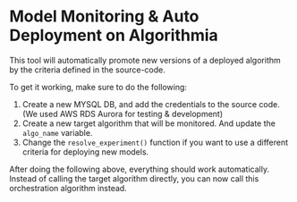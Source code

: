 # Model Monitoring & Auto Deployment on Algorithmia

This tool will automatically promote new versions of a deployed algorithm by the criteria defined in the source-code.

To get it working, make sure to do the following:

1. Create a new MYSQL DB, and add the credentials to the source code. (We used AWS RDS Aurora for testing & development)
2. Create a new target algorithm that will be monitored. And update the `algo_name` variable.
4. Change the `resolve_experiment()` function if you want to use a different criteria for deploying new models.

After doing the following above, everything should work automatically. Instead of calling the target algorithm directly, you can now call this orchestration algorithm instead.

